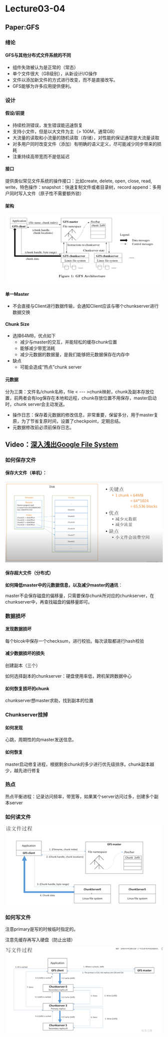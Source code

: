 # Lecture03-04

## Paper:GFS

### 绪论

#### GFS与其他分布式文件系统的不同

* 组件失效被认为是正常的（常态）
* 单个文件很大（GB级别），从新设计I/O操作
* 文件以添加新文件的方式进行改变，而不是直接改写。
* GFS能够为许多应用提供便利。

### 设计

#### 假设/前提

* 持续检测错误，发生错误能迅速恢复
* 支持小文件，但是以大文件为主（> 100M，通常GB）
* 大流量的读取和小流量的随机读取（存储），对性能的保证通常是大流量读取
* 对多用户同时改变文件（添加）有明确的语义定义，尽可能减少同步带来的损耗
* 注重持续高带宽而不是低延迟

#### 接口

提供类似常见文件系统的操作接口：比如create, delete, open, close, read, write，特色操作：snapshot：快速复制文件或者目录树，record append：多用户同时写入文件（原子性不需要额外锁）

#### 架构

![image-20200625134429699](Lecture03-04.assets/image-20200625134429699.png)

#### 单一Master

* 不会直接与Client进行数据传输，会通知Client应该与哪个chunkserver进行数据交换

#### Chunk Size

* 选择64MB，优点如下
  * 减少与master的交互，并能轻松的缓存chunk位置
  * 能够减少带宽消耗
  * 减少元数据的数据量，是我们能够把元数据保存在内存中
* 缺点
  * 可能会造成“热点”chunk server

#### 元数据

分为三类：文件名/chunk名称，file < --- >chunk映射，chunk及副本存放位置，前两者会有log保存在本地和远程，chunk存放位置不用保存，master启动时，chunk server会主动发送。

* 操作日志：保存着元数据的修改信息，非常重要，保留多分，用于master复原，为了节省复原时间，设置了checkpoint，定期总结。
* 元数据修改前必须前保存日志。



## Video：[深入浅出Google File System](https://www.youtube.com/watch?v=WLad7CCexo8)

### 如何保存文件

#### 保存大文件（单机）：

![image-20200629165005707](Lecture03-04.assets/image-20200629165005707.png)

#### 保存超大文件（分布式）

**如何降低master中的元数据信息，以及减少master的通讯**：

master不会保存磁盘的偏移量，只需要保存chunk所对应的chunkserver，在chunkserver中，再查找磁盘的偏移量即可。

### 数据损坏

#### 发现数据损坏

每个blcok中保存一个checksum，进行校验。每次读取都进行hash校验

#### 减少数据损坏的损失

创建副本（三个）

如何选择副本的chunkserver：硬盘使用率低，跨机架跨数据中心

#### 如何恢复损坏的chunk

chunkserver想master求助，找到副本的位置

### Chunkserver挂掉

#### 如何发现

心跳，周期性的向master发送信息。

#### 如何恢复

master启动修复进程，根据剩余chunk的多少进行优先级排序。chunk副本越少，越先进行修复

### 热点

热点平衡进程：记录访问频率，带宽等，如果某个server访问过多，创建多个副本server

### 如何读文件

![image-20200629170225216](Lecture03-04.assets/image-20200629170225216.png)

### 如何写文件

注意primary是写的时候临时指定的。

注意先缓存再写入硬盘（防止出错）

![image-20200629170616555](Lecture03-04.assets/image-20200629170616555.png)